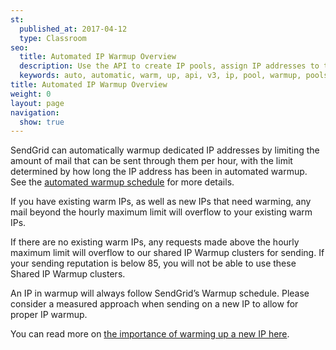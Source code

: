 ```yaml
---
st:
  published_at: 2017-04-12
  type: Classroom
seo:
  title: Automated IP Warmup Overview
  description: Use the API to create IP pools, assign IP addresses to them, and enable IP warmup pools and IPs.
  keywords: auto, automatic, warm, up, api, v3, ip, pool, warmup, pools
title: Automated IP Warmup Overview
weight: 0
layout: page
navigation:
  show: true
---
```


SendGrid can automatically warmup dedicated IP addresses by limiting the amount of mail that can be sent through them per hour, with the limit determined by how long the IP address has been in automated warmup. See the [automated warmup schedule]({{root_url}}/API_Reference/Web_API_v3/IP_Management/ip_warmup_schedule.html) for more details.

If you have existing warm IPs, as well as new IPs that need warming, any mail beyond the hourly maximum limit will overflow to your existing warm IPs.

If there are no existing warm IPs, any requests made above the hourly maximum limit will overflow to our shared IP Warmup clusters for sending. If your sending reputation is below 85, you will not be able to use these Shared IP Warmup clusters.

An IP in warmup will always follow SendGrid’s Warmup schedule. Please consider a measured approach when sending on a new IP to allow for proper IP warmup. 

You can read more on [the importance of warming up a new IP here]({{root_url}}/Classroom/Deliver/warming_up_ips.html).
